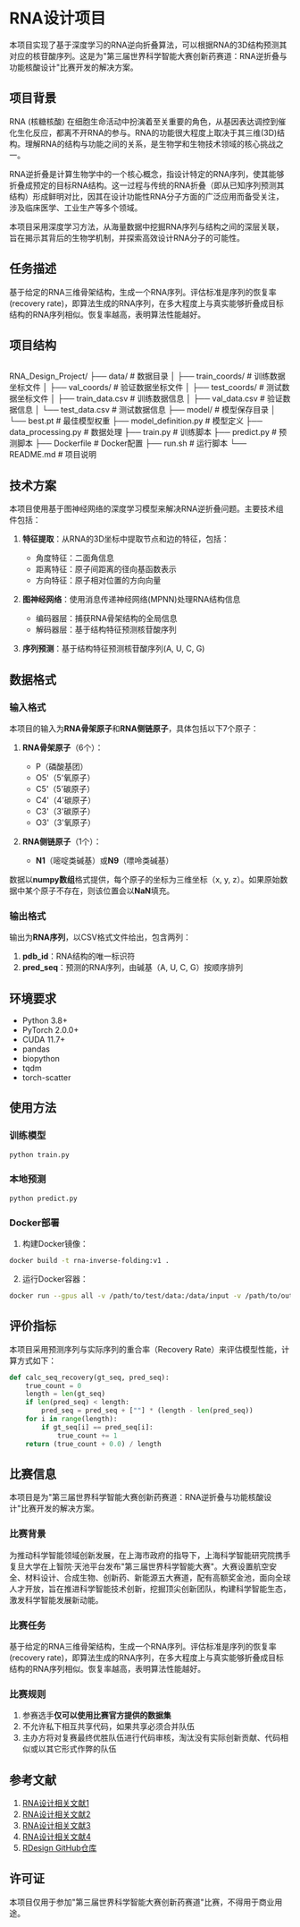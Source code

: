 



# RNA设计项目

本项目实现了基于深度学习的RNA逆向折叠算法，可以根据RNA的3D结构预测其对应的核苷酸序列。这是为"第三届世界科学智能大赛创新药赛道：RNA逆折叠与功能核酸设计"比赛开发的解决方案。

## 项目背景

RNA (核糖核酸) 在细胞生命活动中扮演着至关重要的角色，从基因表达调控到催化生化反应，都离不开RNA的参与。RNA的功能很大程度上取决于其三维(3D)结构。理解RNA的结构与功能之间的关系，是生物学和生物技术领域的核心挑战之一。

RNA逆折叠是计算生物学中的一个核心概念，指设计特定的RNA序列，使其能够折叠成预定的目标RNA结构。这一过程与传统的RNA折叠（即从已知序列预测其结构）形成鲜明对比，因其在设计功能性RNA分子方面的广泛应用而备受关注，涉及临床医学、工业生产等多个领域。

本项目采用深度学习方法，从海量数据中挖掘RNA序列与结构之间的深层关联，旨在揭示其背后的生物学机制，并探索高效设计RNA分子的可能性。

## 任务描述

基于给定的RNA三维骨架结构，生成一个RNA序列。评估标准是序列的恢复率(recovery rate)，即算法生成的RNA序列，在多大程度上与真实能够折叠成目标结构的RNA序列相似。恢复率越高，表明算法性能越好。

## 项目结构

```markdown:f:\3rd-World-AI4S_Y2025\02-Innovative-Drugs\RNA_Design_Project\README.md

```
RNA_Design_Project/
├── data/                  # 数据目录
│   ├── train_coords/      # 训练数据坐标文件
│   ├── val_coords/        # 验证数据坐标文件
│   ├── test_coords/       # 测试数据坐标文件
│   ├── train_data.csv     # 训练数据信息
│   ├── val_data.csv       # 验证数据信息
│   └── test_data.csv      # 测试数据信息
├── model/                 # 模型保存目录
│   └── best.pt            # 最佳模型权重
├── model_definition.py    # 模型定义
├── data_processing.py     # 数据处理
├── train.py               # 训练脚本
├── predict.py             # 预测脚本
├── Dockerfile             # Docker配置
├── run.sh                 # 运行脚本
└── README.md              # 项目说明


## 技术方案

本项目使用基于图神经网络的深度学习模型来解决RNA逆折叠问题。主要技术组件包括：

1. **特征提取**：从RNA的3D坐标中提取节点和边的特征，包括：
   - 角度特征：二面角信息
   - 距离特征：原子间距离的径向基函数表示
   - 方向特征：原子相对位置的方向向量

2. **图神经网络**：使用消息传递神经网络(MPNN)处理RNA结构信息
   - 编码器层：捕获RNA骨架结构的全局信息
   - 解码器层：基于结构特征预测核苷酸序列

3. **序列预测**：基于结构特征预测核苷酸序列(A, U, C, G)

## 数据格式

### 输入格式

本项目的输入为**RNA骨架原子**和**RNA侧链原子**，具体包括以下7个原子：

1. **RNA骨架原子**（6个）：
   - P（磷酸基团）
   - O5'（5'氧原子）
   - C5'（5'碳原子）
   - C4'（4'碳原子）
   - C3'（3'碳原子）
   - O3'（3'氧原子）

2. **RNA侧链原子**（1个）：
   - **N1**（嘧啶类碱基）或**N9**（嘌呤类碱基）

数据以**numpy数组**格式提供，每个原子的坐标为三维坐标（x, y, z）。如果原始数据中某个原子不存在，则该位置会以**NaN**填充。

### 输出格式

输出为**RNA序列**，以CSV格式文件给出，包含两列：
1. **pdb_id**：RNA结构的唯一标识符
2. **pred_seq**：预测的RNA序列，由碱基（A, U, C, G）按顺序排列

## 环境要求

- Python 3.8+
- PyTorch 2.0.0+
- CUDA 11.7+
- pandas
- biopython
- tqdm
- torch-scatter

## 使用方法

### 训练模型

```bash
python train.py
```
### 本地预测
```
python predict.py
```

### Docker部署

1. 构建Docker镜像：

```bash
docker build -t rna-inverse-folding:v1 .
```

2. 运行Docker容器：

```bash
docker run --gpus all -v /path/to/test/data:/data/input -v /path/to/output:/data/output rna-inverse-folding:v1
```

## 评价指标

本项目采用预测序列与实际序列的重合率（Recovery Rate）来评估模型性能，计算方式如下：

```python
def calc_seq_recovery(gt_seq, pred_seq):
    true_count = 0
    length = len(gt_seq)
    if len(pred_seq) < length:
        pred_seq = pred_seq + [""] * (length - len(pred_seq))
    for i in range(length):
        if gt_seq[i] == pred_seq[i]:
            true_count += 1
    return (true_count + 0.0) / length
```

## 比赛信息

本项目是为"第三届世界科学智能大赛创新药赛道：RNA逆折叠与功能核酸设计"比赛开发的解决方案。

### 比赛背景

为推动科学智能领域创新发展，在上海市政府的指导下，上海科学智能研究院携手复旦大学在上智院·天池平台发布"第三届世界科学智能大赛"。大赛设置航空安全、材料设计、合成生物、创新药、新能源五大赛道，配有高额奖金池，面向全球人才开放，旨在推进科学智能技术创新，挖掘顶尖创新团队，构建科学智能生态，激发科学智能发展新动能。

### 比赛任务

基于给定的RNA三维骨架结构，生成一个RNA序列。评估标准是序列的恢复率(recovery rate)，即算法生成的RNA序列，在多大程度上与真实能够折叠成目标结构的RNA序列相似。恢复率越高，表明算法性能越好。

### 比赛规则

1. 参赛选手**仅可以使用比赛官方提供的数据集**
2. 不允许私下相互共享代码，如果共享必须合并队伍
3. 主办方将对复赛最终优胜队伍进行代码审核，淘汰没有实际创新贡献、代码相似或以其它形式作弊的队伍

## 参考文献

1. [RNA设计相关文献1](https://pmc.ncbi.nlm.nih.gov/articles/PMC3692061/)
2. [RNA设计相关文献2](https://pmc.ncbi.nlm.nih.gov/articles/PMC4191386/)
3. [RNA设计相关文献3](https://pmc.ncbi.nlm.nih.gov/articles/PMC7856060/)
4. [RNA设计相关文献4](https://academic.oup.com/bib/article/19/2/350/2666340?login=false)
5. [RDesign GitHub仓库](https://github.com/A4Bio/RDesign)

## 许可证

本项目仅用于参加"第三届世界科学智能大赛创新药赛道"比赛，不得用于商业用途。